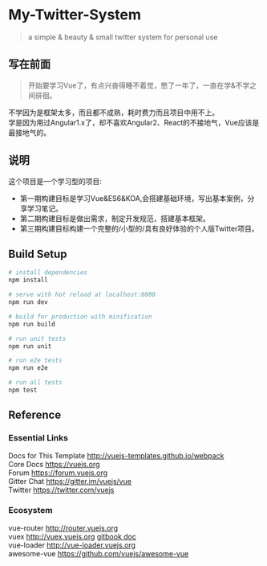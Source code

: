 # My-Twitter-System
> a simple & beauty & small twitter system for personal use

## 写在前面
> 开始要学习Vue了，有点兴奋得睡不着觉，憋了一年了，一直在学&不学之间徘徊。   

不学因为是框架太多，而且都不成熟，耗时费力而且项目中用不上。  
学是因为用过Angular1.x了，却不喜欢Angular2、React的不接地气，Vue应该是最接地气的。

## 说明
这个项目是一个学习型的项目:    
* 第一期构建目标是学习Vue&ES6&KOA,会搭建基础环境，写出基本案例，分享学习笔记。  
* 第二期构建目标是做出需求，制定开发规范，搭建基本框架。  
* 第三期构建目标构建一个完整的/小型的/具有良好体验的个人版Twitter项目。  


## Build Setup

``` bash
# install dependencies
npm install

# serve with hot reload at localhost:8080
npm run dev

# build for production with minification
npm run build

# run unit tests
npm run unit

# run e2e tests
npm run e2e

# run all tests
npm test
```


## Reference

### Essential Links 
Docs for This Template http://vuejs-templates.github.io/webpack    
Core Docs https://vuejs.org  
Forum https://forum.vuejs.org  
Gitter Chat https://gitter.im/vuejs/vue  
Twitter https://twitter.com/vuejs  

### Ecosystem
vue-router http://router.vuejs.org  
vuex http://vuex.vuejs.org  [gitbook doc](http://vuejs.github.io/vue-loader)  
vue-loader http://vue-loader.vuejs.org  
awesome-vue https://github.com/vuejs/awesome-vue  